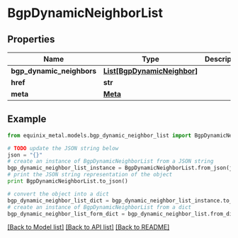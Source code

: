 # BgpDynamicNeighborList


## Properties
Name | Type | Description | Notes
------------ | ------------- | ------------- | -------------
**bgp_dynamic_neighbors** | [**List[BgpDynamicNeighbor]**](BgpDynamicNeighbor.md) |  | [optional] 
**href** | **str** |  | [optional] 
**meta** | [**Meta**](Meta.md) |  | [optional] 

## Example

```python
from equinix_metal.models.bgp_dynamic_neighbor_list import BgpDynamicNeighborList

# TODO update the JSON string below
json = "{}"
# create an instance of BgpDynamicNeighborList from a JSON string
bgp_dynamic_neighbor_list_instance = BgpDynamicNeighborList.from_json(json)
# print the JSON string representation of the object
print BgpDynamicNeighborList.to_json()

# convert the object into a dict
bgp_dynamic_neighbor_list_dict = bgp_dynamic_neighbor_list_instance.to_dict()
# create an instance of BgpDynamicNeighborList from a dict
bgp_dynamic_neighbor_list_form_dict = bgp_dynamic_neighbor_list.from_dict(bgp_dynamic_neighbor_list_dict)
```
[[Back to Model list]](../README.md#documentation-for-models) [[Back to API list]](../README.md#documentation-for-api-endpoints) [[Back to README]](../README.md)


